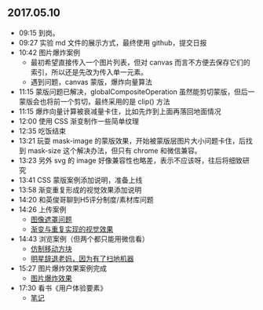 ## 2017.05.10
* 09:15 到岗。
* 09:27 实验 md 文件的展示方式，最终使用 github，提交日报
* 10:42 图片爆炸案例
	* 最初希望直接传入一个图片列表，但对 canvas 而言不方便去保存它们的索引，所以还是先改为传入单一元素。
	* 遇到问题，canvas 蒙版，爆炸向量算法
* 11:15 蒙版问题已解决，globalCompositeOperation 虽然能剪切蒙版，但后一蒙版会也将前一个剪切，最终采用的是 clip() 方法
* 11:15 爆炸向量计算被衰减量卡住，比如先炸到上面再落回地面情况
* 12:00 使用 CSS 渐变制作一些简单纹理
* 12:35 吃饭结束
* 13:21 玩耍 mask-image 的蒙版效果，开始被蒙版层图片大小问题卡住，后找到 mask-size 这个解决办法，但只有 chrome 和微信兼容。
* 13:23 另外 svg 的 image 好像兼容性也略差，表示不应该呀，往后将细致研究
* 13:41 CSS 蒙版案例添加说明，准备上线
* 13:58 渐变重复形成的视觉效果添加说明
* 14:20 和英俊哥聊到H5评分制度/素材库问题
* 14:26 上传案例
	* [图像遮罩问题](https://foreverz133.github.io/demos/single/gradient-mask-word.html)
	* [渐变与重复实现的视觉效果](https://foreverz133.github.io/demos/single/gradient-background.html)
* 14:43 浏览案例（但两个都只能用微信看）
	* [仿制移动方块](http://www.ellogame.com/games/pathfinder.html)
	* [明星辞退老妈，因为有了扫地机器](http://m.gwold.com/index.php?g=Wap&m=Pk&a=index&id=4&token=pjypdv1438054567&from=singlemessage)
* 15:27 图片爆炸效果案例完成
	* [图片爆炸效果](https://foreverz133.github.io/demos/single/imageExplode.html)
* 17:30 看书《用户体验要素》
	* [笔记](https://github.com/foreverZ133/diary-of-work/blob/master/note/%E3%80%8A%E7%94%A8%E6%88%B7%E4%BD%93%E9%AA%8C%E8%A6%81%E7%B4%A0%E3%80%8B.md)
